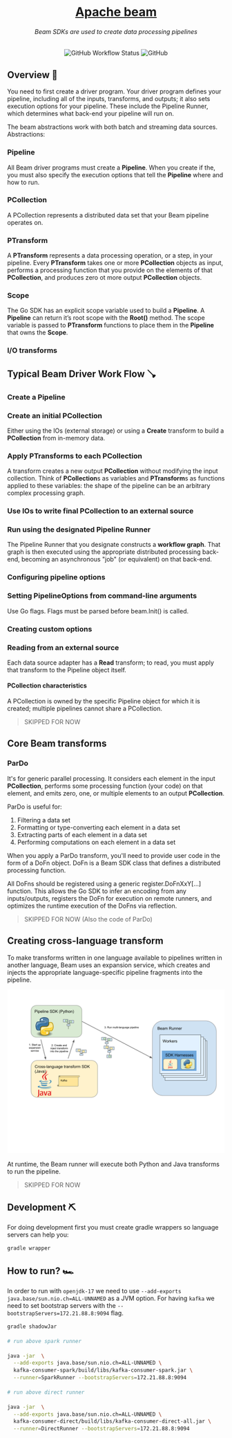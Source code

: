 
<h1 align="center">
  <a href="https://github.com/apache/beam/">Apache beam</a>
</h1>
<h6 align="center">Beam SDKs are used to create data processing pipelines</h6>

<p align="center">
  <img alt="GitHub Workflow Status" src="https://img.shields.io/github/workflow/status/1995parham-learning/beam/test?style=for-the-badge">
  <img alt="GitHub" src="https://img.shields.io/github/license/aut-cic/internet?logo=gnu&style=for-the-badge">
</p>

## Overview 👀

You need to first create a driver program. Your driver program defines your pipeline,
including all of the inputs,
transforms, and outputs; it also sets execution options for your pipeline.
These include the Pipeline Runner, which
determines what back-end your pipeline will run on.

The beam abstractions work with both batch and streaming data sources. Abstractions:

### Pipeline

All Beam driver programs must create a **Pipeline**. When you create if the,
you must also specify the execution options
that tell the **Pipeline** where and how to run.

### PCollection

A PCollection represents a distributed data set that your
Beam pipeline operates on.

### PTransform

A **PTransform** represents a data processing operation, or a step, in your pipeline.
Every **PTransform** takes one or
more **PCollection** objects as input, performs a processing function that
you provide on the elements of that
**PCollection**, and produces zero ot more output **PCollection** objects.

### Scope

The Go SDK has an explicit scope variable used to build a **Pipeline**.
A **Pipeline** can return it’s root scope with
the **Root()** method. The scope variable is passed to **PTransform**
functions to place them in the **Pipeline** that
owns the **Scope**.

### I/O transforms

## Typical Beam Driver Work Flow 🪠

### Create a Pipeline

### Create an initial PCollection

Either using the IOs (external storage) or using a **Create**
transform to build a **PCollection** from in-memory data.

### Apply PTransforms to each PCollection

A transform creates a new output **PCollection** without modifying the input collection.
Think of **PCollection**s as
variables and **PTransform**s as functions applied to these variables:
the shape of the pipeline can be an arbitrary
complex processing graph.

### Use IOs to write final PCollection to an external source

### Run using the designated Pipeline Runner

The Pipeline Runner that you designate constructs a **workflow graph**.
That graph is then executed using the appropriate
distributed processing back-end,
becoming an asynchronous "job" (or equivalent) on that back-end.

### Configuring pipeline options

### Setting PipelineOptions from command-line arguments

Use Go flags. Flags must be parsed before beam.Init() is called.

### Creating custom options

### Reading from an external source

Each data source adapter has a **Read** transform;
to read, you must apply that transform to the Pipeline object itself.

#### PCollection characteristics

A PCollection is owned by the specific Pipeline object for
which it is created; multiple pipelines cannot share a
PCollection.

> SKIPPED FOR NOW

## Core Beam transforms

### ParDo

It's for generic parallel processing.
It considers each element in the input **PCollection**, performs some processing
function (your code) on that element,
and emits zero, one, or multiple elements to an output **PCollection**.

ParDo is useful for:

1. Filtering a data set
2. Formatting or type-converting each element in a data set
3. Extracting parts of each element in a data set
4. Performing computations on each element in a data set

When you apply a ParDo transform, you'll need to provide user
code in the form of a DoFn object. DoFn is a Beam SDK
class that defines a distributed processing function.

All DoFns should be registered using a generic register.DoFnXxY[...]
function. This allows
the Go SDK to infer an
encoding from any inputs/outputs,
registers the DoFn for execution on remote runners, and optimizes the runtime
execution of the DoFns via reflection.

> SKIPPED FOR NOW (Also the code of ParDo)

## Creating cross-language transform

To make transforms written in one language available to pipelines written
in another language,
Beam uses an expansion service, which creates and
injects the appropriate language-specific pipeline fragments into the pipeline.

![multi-language-pipelines-diagram](./multi-language-pipelines-diagram.svg)

At runtime, the Beam runner will execute both Python and
Java transforms to run the pipeline.

> SKIPPED FOR NOW

## Development ⛏️

For doing development first you must create gradle wrappers so language servers can help you:

```bash
gradle wrapper
```

## How to run? 🏎️

In order to run with `openjdk-17` we need to use `--add-exports java.base/sun.nio.ch=ALL-UNNAMED` as a JVM option.
For having `kafka` we need to set bootstrap servers with the `--bootstrapServers=172.21.88.8:9094` flag.

```bash
gradle shadowJar

# run above spark runner

java -jar  \
  --add-exports java.base/sun.nio.ch=ALL-UNNAMED \
  kafka-consumer-spark/build/libs/kafka-consumer-spark.jar \
  --runner=SparkRunner --bootstrapServers=172.21.88.8:9094

# run above direct runner

java -jar  \
  --add-exports java.base/sun.nio.ch=ALL-UNNAMED \
  kafka-consumer-direct/build/libs/kafka-consumer-direct-all.jar \
  --runner=DirectRunner --bootstrapServers=172.21.88.8:9094
```
